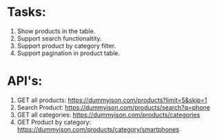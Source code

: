 # Tasks:

1. Show products in the table.
2. Support search functionaltity.
3. Support product by category filter.
4. Support pagination in product table.


# API's:

1. GET all products: https://dummyjson.com/products?limit=5&skip=1
2. Search Product: https://dummyjson.com/products/search?q=phone
3. GET all categories: https://dummyjson.com/products/categories
4. GET Product by category: https://dummyjson.com/products/category/smartphones